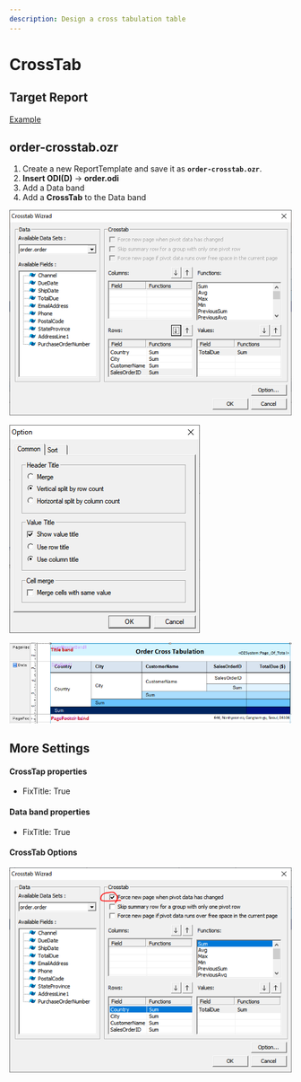 ```yaml
---
description: Design a cross tabulation table
---
```


# CrossTab

## Target Report

[Example](http://oz.ozeform.io/oz/edu/reportdev/order-crosstab.html)

## order-crosstab.ozr 

1. Create a new ReportTemplate and save it as **`order-crosstab.ozr`**.
2. **Insert ODI\(D\)** -&gt; **order.odi**
3. Add a Data band
4. Add a **CrossTab** to the Data band

![](../.gitbook/assets/crosstab-wizard.png)

![](../.gitbook/assets/crosstab-wizard-option.png)

![](../.gitbook/assets/order-crosstab.png)

## More Settings

#### CrossTap properties

* FixTitle: True

#### Data band properties

* FixTitle: True

#### CrossTab Options

![](../.gitbook/assets/crosstab-force-newpage.png)

